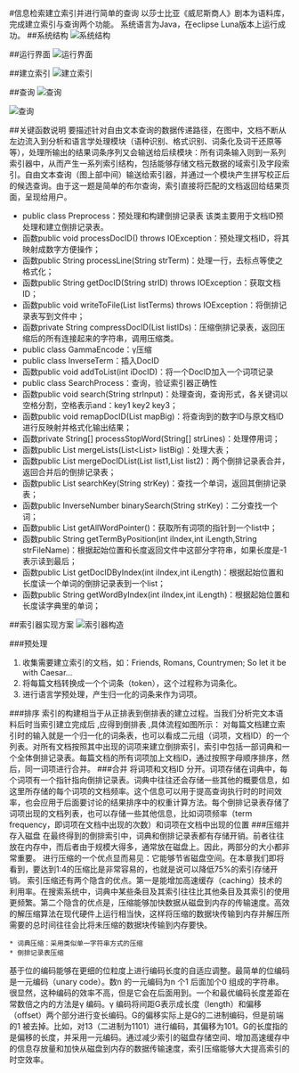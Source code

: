 #信息检索建立索引并进行简单的查询
以莎士比亚《威尼斯商人》剧本为语料库，完成建立索引与查询两个功能。
系统语言为Java，在eclipse Luna版本上运行成功。
##系统结构
![系统结构](http://cl.ly/image/1G3p1s0X1T1F/Image%202015-06-22%20at%204.26.18%20%E4%B8%8B%E5%8D%88.png)

##运行界面
![运行界面](http://f.cl.ly/items/201I0N1b0Z2C0S2g2y3n/捕获14.PNG)

##建立索引
![建立索引](http://cl.ly/image/1O1U3X3Y1U3p/%E6%8D%95%E8%8E%B711.PNG)

##查询
![查询](http://cl.ly/image/2T1e0z3j0K2T/%E6%8D%95%E8%8E%B712.PNG)

![查询](http://cl.ly/image/2u1W1X0z141L/%E6%8D%95%E8%8E%B713.PNG)

##关键函数说明
要描述针对自由文本查询的数据传递路径，在图中，文档不断从左边流入到分析和语言学处理模块（语种识别、格式识别、词条化及词干还原等等），处理所输出的结果词条序列又会输送给后续模块：所有词条输入则到一系列索引器中，从而产生一系列索引结构，包括能够存储文档元数据的域索引及字段索引。自由文本查询（图上部中间）输送给索引器，并通过一个模块产生拼写校正后的候选查询。由于这一题是简单的布尔查询，索引直接将匹配的文档返回给结果页面，呈现给用户。

* public class Preprocess：预处理和构建倒排记录表
该类主要用于文档ID预处理和建立倒排记录表。
* 函数public void processDocID() throws IOException：预处理文档ID，将其映射成数字方便操作；
* 函数public String processLine(String strTerm)：处理一行，去标点等使之格式化；
* 函数public String getDocID(String strID) throws IOException：获取文档ID；
* 函数public void writeToFile(List<InverseTerm> listTerms) throws IOException：将倒排记录表写到文件中；
* 函数private String compressDocID(List<Integer> listIDs)：压缩倒排记录表，返回压缩后的所有连接起来的字符串，调用压缩类。
* public class GammaEncode：γ压缩
* public class InverseTerm：插入DocID
* 函数public void addToList(int iDocID)：将一个DocID加入一个词项记录
* public class SearchProcess：查询，验证索引器正确性
* 函数public void search(String strInput)：处理查询，查询形式，各关键词以空格分割，空格表示and：key1 key2 key3；
* 函数public void remapDocID(List<Integer> mapBig)：将查询到的数字ID与原文档ID进行反映射并格式化输出结果；
* 函数private String[] processStopWord(String[] strLines)：处理停用词；
* 函数public List<Integer> mergeLists(List<List<Integer>> listBig)：处理大表；
* 函数public List<Integer> mergeDocIDList(List<Integer> list1,List<Integer> list2)：两个倒排记录表合并，返回合并后的倒排记录表；
* 函数public List<Integer> searchKey(String strKey)：查找一个单词，返回其倒排记录表；
* 函数public InverseNumber binarySearch(String strKey)：二分查找一个词；
* 函数public  List<InverseNumber> getAllWordPointer()：获取所有词项的指针到一个list中；
* 函数public String getTermByPosition(int iIndex,int iLength,String strFileName)：根据起始位置和长度返回文件中这部分字符串，如果长度是-1表示读到最后；
* 函数public List<Integer> getDocIDByIndex(int iIndex,int iLength)：根据起始位置和长度读一个单词的倒排记录表到一个list；
* 函数public String getWordByIndex(int iIndex,int iLength)：根据起始位置和长度读字典里的单词；

##索引器实现方案
![索引器构造](http://cl.ly/image/1J3Z1z1s0A1b/0B8F867E-8130-46FF-81F2-025BC96D0A0F.jpeg)

###预处理
1. 收集需要建立索引的文档，如：Friends, Romans, Countrymen; So let it be with Caesar…
2. 将每篇文档转换成一个个词条（token），这个过程称为词条化。
3. 进行语言学预处理，产生归一化的词条来作为词项。

###排序
索引的构建相当于从正排表到倒排表的建立过程。当我们分析完文本语料后时当索引建立完成后 ,应得到倒排表 ,具体流程如图所示：
对每篇文档建立索引时的输入就是一个归一化的词条表，也可以看成二元组（词项，文档ID）的一个列表。对所有文档按照其中出现的词项来建立倒排索引，索引中包括一部词典和一个全体倒排记录表。每篇文档的所有词项加上文档ID，通过按照字母顺序排序，然后，同一词项进行合并。
###合并
将词项和文档ID 分开。词项存储在词典中，每个词项有一个指针指向倒排记录表。词典中往往还会存储一些其他的概要信息，如这里所存储的每个词项的文档频率。这个信息可以用于提高查询执行时的时间效率，也会应用于后面要讨论的结果排序中的权重计算方法。每个倒排记录表存储了词项出现的文档列表，也可以存储一些其他信息，比如词项频率（term frequency，即词项在文档中出现的次数）和词项在文档中出现的位置
###压缩并存入磁盘
在最终得到的倒排索引中，词典和倒排记录表都有存储开销。前者往往放在内存中，而后者由于规模大得多，通常放在磁盘上。因此，两部分的大小都非常重要。
进行压缩的一个优点显而易见：它能够节省磁盘空间。在本章我们即将看到，要达到1∶4的压缩比是非常容易的，也就是说可以降低75%的索引存储开销。
索引压缩还有两个隐含的优点。第一是能增加高速缓存（caching）技术的利用率。在搜索系统中，词典中某些条目及其索引往往比其他条目及其索引的使用更频繁。第二个隐含的优点是，压缩能够加快数据从磁盘到内存的传输速度。高效的解压缩算法在现代硬件上运行相当快，这样将压缩的数据块传输到内存并解压所需要的总时间往往会比将未压缩的数据块传输到内存要快。

	* 词典压缩：采用类似单一字符串方式的压缩
	* 倒排记录表压缩
	
基于位的编码能够在更细的位粒度上进行编码长度的自适应调整。最简单的位编码是一元编码（unary code）。数n 的一元编码为n 个1 后面加个0 组成的字符串。很显然，这种编码的效率不高，但是它会在后面用到。一个和最优编码长度差距在常数倍之内的方法是γ 编码。γ 编码将间距G表示成长度（length）和偏移（offset）两个部分进行变长编码。G的偏移实际上是G的二进制编码，但是前端的1 被去掉。比如，对13（二进制为1101）进行编码，其偏移为101。G的长度指的是偏移的长度，并采用一元编码。通过减少索引的磁盘存储空间、增加高速缓存中的信息存放量和加快从磁盘到内存的数据传输速度，索引压缩能够大大提高索引的时空效率。
